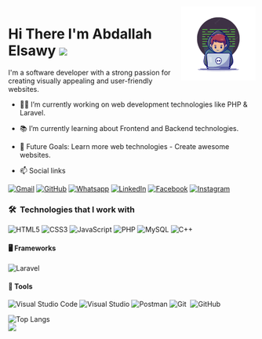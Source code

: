 <img align="right" src="https://raw.githubusercontent.com/mohamedelkashef15/mohamedelkashef15/main/github-profile.png" width="30%">
<h1>
  Hi There I'm Abdallah Elsawy 
  <img src="https://media.giphy.com/media/hvRJCLFzcasrR4ia7z/giphy.gif" width="28">
</h1>
<p>
I'm a software developer with a strong passion for creating visually appealing and user-friendly websites. 
</p>

- 👨‍💻 I’m currently working on web development technologies like PHP & Laravel.
- 📚 I’m currently learning about Frontend and Backend technologies.
- 🎯 Future Goals: Learn more web technologies - Create awesome websites.
  
- 📫 Social links
<p>
	<a href="mailto:abdallahelsawy706@gmail.com"><img img src="https://img.shields.io/badge/gmail-%23EA4335.svg?style=plastic&logo=gmail&logoColor=white" alt="Gmail"/></a>
	<a href="https://github.com/abdallah-el-sawy"><img src="https://img.shields.io/badge/github-%23181717.svg?style=plastic&logo=github&logoColor=white" alt="GitHub"/></a>
	<a href="https://wa.me/0201027173150"><img src="https://img.shields.io/badge/whatsapp-%2325D366.svg?style=plastic&logo=whatsapp&logoColor=white" alt="Whatsapp"/></a>
	<a href="https://www.linkedin.com/in/abdallah-elsawy-212479320/"><img src="https://img.shields.io/badge/linkedin-%230A66C2.svg?style=plastic&logo=linkedin&logoColor=white" alt="LinkedIn"/></a>
	<a href="https://www.facebook.com/abdallah.elsawy.524"><img src="https://img.shields.io/badge/facebook-%231877F2.svg?style=plastic&logo=facebook&logoColor=white" alt="Facebook"/></a>
	<a href="https://www.instagram.com/abdallahelsawy/"><img src="https://img.shields.io/badge/instagram-%23E4405F.svg?style=plastic&logo=instagram&logoColor=white" alt="Instagram"/></a>
</p>

### 🛠 &nbsp;Technologies that I work with
![HTML5](https://img.shields.io/badge/html5-%23E34F26.svg?style=for-the-badge&logo=html5&logoColor=white)
![CSS3](https://img.shields.io/badge/css3-%231572B6.svg?style=for-the-badge&logo=css3&logoColor=white)
![JavaScript](https://img.shields.io/badge/JavaScript-%23323330.svg?style=for-the-badge&logo=javascript&logoColor=F7DF1E)
![PHP](https://img.shields.io/badge/PHP-%23777BB4.svg?style=for-the-badge&logo=php&logoColor=white)
![MySQL](https://img.shields.io/badge/MySQL-00000F?style=for-the-badge&logo=mysql&logoColor=white")
![C++](https://img.shields.io/badge/c++-%2300599C.svg?style=for-the-badge&logo=c%2B%2B&logoColor=white)

#### 🖥️ Frameworks
![Laravel](https://img.shields.io/badge/Laravel-%23FF2D20.svg?style=for-the-badge&logo=laravel&logoColor=white)

#### 🔧 Tools
![Visual Studio Code](https://img.shields.io/badge/Visual%20Studio%20Code-0078d7.svg?style=for-the-badge&logo=visual-studio-code&logoColor=white)
![Visual Studio](https://img.shields.io/badge/Visual%20Studio-5C2D91.svg?style=for-the-badge&logo=visual-studio&logoColor=white)
![Postman](https://img.shields.io/badge/Postman-%23FF6C37.svg?style=for-the-badge&logo=postman&logoColor=white)
![Git](https://img.shields.io/badge/git-%23F05033.svg?style=for-the-badge&logo=git&logoColor=white)&nbsp;
![GitHub](https://img.shields.io/badge/github-%23121011.svg?style=for-the-badge&logo=github&logoColor=white)

<!-- ![Top Langs](https://github-readme-stats.vercel.app/api/top-langs/?username=abdallah-el-sawy&hide_progress=true) -->
![Top Langs](https://github-readme-stats.vercel.app/api/top-langs/?username=abdallah-el-sawy&layout=compact)
<br>
<a href="https://komarev.com/ghpvc/?username=abdallah-el-sawy&style=for-the-badge">
    <img src="https://komarev.com/ghpvc/?username=abdallah-el-sawy&style=for-the-badge">
</a>

